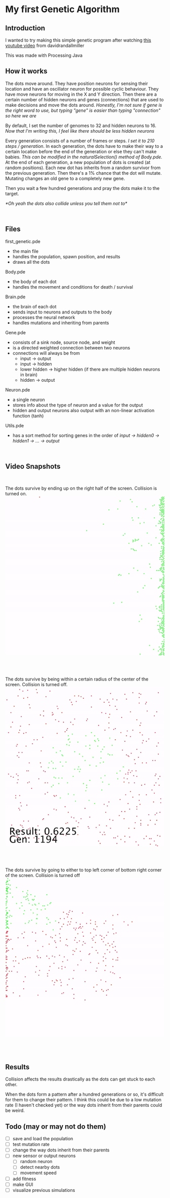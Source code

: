 # My first Genetic Algorithm

## Introduction

I wanted to try making this simple genetic program after watching [this youtube video](https://www.youtube.com/watch?v=N3tRFayqVtk) from davidrandallmiller

This was made with Processing Java 

## How it works

The dots move around. They have position neurons for sensing their location and have an oscillator neuron for possible cyclic behaviour. They have move neurons for moving in the X and Y direction. Then there are a certain number of hidden neurons and genes (connections) that are used to make decisions and move the dots around. *Honestly, I'm not sure if gene is the right word to use, but typing "gene" is easier than typing "connection" so here we are*

By default, I set the number of genomes to 32 and hidden neurons to 16. *Now that I'm writing this, I feel like there should be less hidden neurons*

Every generation consists of a number of frames or steps. *I set it to 210 steps / generation*. In each generation, the dots have to make their way to a certain location before the end of the generation or else they can't make babies. *This can be modified in the naturalSelection() method of Body.pde.* At the end of each generation, a new population of dots is created (at random positions). Each new dot has inherits from a random survivor from the previous generation. Then there's a 1% chance that the dot will mutate. Mutating changes an old gene to a completely new gene. 

Then you wait a few hundred generations and pray the dots make it to the target. 

*\*Oh yeah the dots also collide unless you tell them not to\**

<br/>

## Files

first_genetic.pde
- the main file
- handles the population, spawn position, and results
- draws all the dots

Body.pde
- the body of each dot
- handles the movement and conditions for death / survival

Brain.pde
- the brain of each dot
- sends input to neurons and outputs to the body
- processes the neural network
- handles mutations and inheriting from parents

Gene.pde
- consists of a sink node, source node, and weight
- is a directed weighted connection between two neurons
- connections will always be from 
  - input -> output
  - input -> hidden
  - lower hidden -> higher hidden (if there are multiple hidden neurons in brain)
  - hidden -> output

Neuron.pde
- a single neuron
- stores info about the type of neuron and a value for the output
- hidden and output neurons also output with an non-linear activation function (tanh)

Utils.pde
- has a sort method for sorting genes in the order of *input -> hidden0 -> hidden1 -> ... -> output*

<br/>

## Video Snapshots

<br/>

The dots survive by ending up on the right half of the screen. Collision is turned on.
![](attachments/right_half.gif)

<br/>
<br/>

The dots survive by being within a certain radius of the center of the screen. Collision is turned off.
![](attachments/center.gif)

<br/>
<br/>

The dots survive by going to either to top left corner of bottom right corner of the screen. Collision is turned off
![](attachments/two_corners.gif)

<br/>
<br/>

## Results

Collision affects the results drastically as the dots can get stuck to each other.

When the dots form a pattern after a hundred generations or so, it's difficult for them to change their pattern. I think this could be due to a low mutation rate (I haven't checked yet) or the way dots inherit from their parents could be weird. 

## Todo (may or may not do them)
- [ ] save and load the population
- [ ] test mutation rate
- [ ] change the way dots inherit from their parents
- [ ] new sensor or output neurons
  - [ ] random neuron
  - [ ] detect nearby dots
  - [ ] movement speed
- [ ] add fitness
- [ ] make GUI
- [ ] visualize previous simulations
